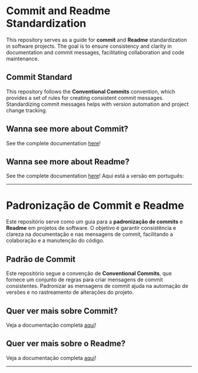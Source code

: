 
# Commit and Readme Standardization
This repository serves as a guide for **commit** and **Readme** standardization in software projects. The goal is to ensure consistency and clarity in documentation and commit messages, facilitating collaboration and code maintenance.

## Commit Standard

This repository follows the **Conventional Commits** convention, which provides a set of rules for creating consistent commit messages. Standardizing commit messages helps with version automation and project change tracking.

## Wanna see more about Commit?
See the complete documentation [here](./CommitEng/Index.md)!


## Wanna see more about Readme?
See the complete documentation [here](./ReadmeEng/Index.md)!
Aqui está a versão em português:

---

# Padronização de Commit e Readme

Este repositório serve como um guia para a **padronização de commits** e **Readme** em projetos de software. O objetivo é garantir consistência e clareza na documentação e nas mensagens de commit, facilitando a colaboração e a manutenção do código.

## Padrão de Commit

Este repositório segue a convenção de **Conventional Commits**, que fornece um conjunto de regras para criar mensagens de commit consistentes. Padronizar as mensagens de commit ajuda na automação de versões e no rastreamento de alterações do projeto.

## Quer ver mais sobre Commit?
Veja a documentação completa [aqui](./CommitPTBR/Index.md)!

## Quer ver mais sobre o Readme?
Veja a documentação completa [aqui](./ReadmePTBR/Index.md)!

---
